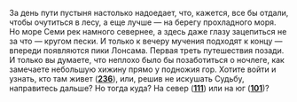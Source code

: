 За день пути пустыня настолько надоедает, что, кажется, все бы отдали, чтобы очутиться в лесу, а еще лучше — на берегу прохладного моря. Но море Семи рек намного севернее, а здесь даже глазу зацепиться не за что — кругом пески. И только к вечеру мучения подходят к концу — впереди появляются пики Лонсама. Первая треть путешествия позади. И только вы думаете, что неплохо было бы позаботиться о ночлеге, как замечаете небольшую хижину прямо у подножия гор. Хотите войти и узнать, кто там живет ([**236**](#n_236)), или, решив не искушать Судьбу, направитесь дальше? Но тогда куда? На север ([**111**](#n_111)) или на юг ([**101**](#n_101))?

